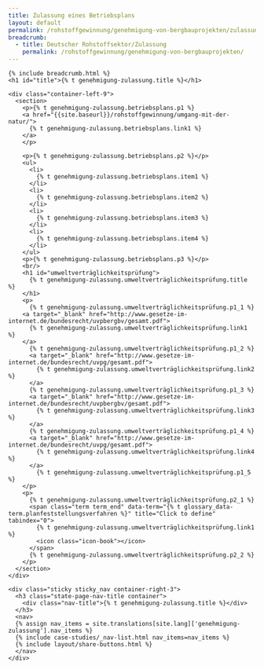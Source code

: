 ```yaml
---
title: Zulassung eines Betriebsplans
layout: default
permalink: /rohstoffgewinnung/genehmigung-von-bergbauprojekten/zulassung/
breadcrumb:
  - title: Deutscher Rohstoffsektor/Zulassung
    permalink: /rohstoffgewinnung/genehmigung-von-bergbauprojekten/
---
```


<link rel="stylesheet" type="text/css" href="{{ site.baseurl_root }}/css/slick-theme.css"/>
<link rel="stylesheet" type="text/css" href="//cdn.jsdelivr.net/jquery.slick/1.6.0/slick.css"/>

<main class="container-page-wrapper layout-state-pages">
  <section class="container" style="position: relative;">

    {% include breadcrumb.html %}
    <h1 id="title">{% t genehmigung-zulassung.title %}</h1>

    <div class="container-left-9">
      <section>
        <p>{% t genehmigung-zulassung.betriebsplans.p1 %}
        <a href="{{site.baseurl}}/rohstoffgewinnung/umgang-mit-der-natur/">
          {% t genehmigung-zulassung.betriebsplans.link1 %}
        </a>
        </p>

        <p>{% t genehmigung-zulassung.betriebsplans.p2 %}</p>
        <ul>
          <li>
            {% t genehmigung-zulassung.betriebsplans.item1 %}
          </li>
          <li>
            {% t genehmigung-zulassung.betriebsplans.item2 %}
          </li>
          <li>
            {% t genehmigung-zulassung.betriebsplans.item3 %}
          </li>
          <li>
            {% t genehmigung-zulassung.betriebsplans.item4 %}
          </li>
        </ul>
        <p>{% t genehmigung-zulassung.betriebsplans.p3 %}</p>
        <br/>
        <h1 id="umweltverträglichkeitsprüfung">
          {% t genehmigung-zulassung.umweltverträglichkeitsprüfung.title %}
        </h1>
        <p>
          {% t genehmigung-zulassung.umweltverträglichkeitsprüfung.p1_1 %}
        <a target="_blank" href="http://www.gesetze-im-internet.de/bundesrecht/uvpbergbv/gesamt.pdf">
          {% t genehmigung-zulassung.umweltverträglichkeitsprüfung.link1 %}
        </a>
          {% t genehmigung-zulassung.umweltverträglichkeitsprüfung.p1_2 %}
          <a target="_blank" href="http://www.gesetze-im-internet.de/bundesrecht/uvpg/gesamt.pdf">
            {% t genehmigung-zulassung.umweltverträglichkeitsprüfung.link2 %}
          </a>
          {% t genehmigung-zulassung.umweltverträglichkeitsprüfung.p1_3 %}
          <a target="_blank" href="http://www.gesetze-im-internet.de/bundesrecht/uvpbergbv/gesamt.pdf">
            {% t genehmigung-zulassung.umweltverträglichkeitsprüfung.link3 %}
          </a>
          {% t genehmigung-zulassung.umweltverträglichkeitsprüfung.p1_4 %}
          <a target="_blank" href="http://www.gesetze-im-internet.de/bundesrecht/uvpg/gesamt.pdf">
            {% t genehmigung-zulassung.umweltverträglichkeitsprüfung.link4 %}
          </a>
            {% t genehmigung-zulassung.umweltverträglichkeitsprüfung.p1_5 %}
        </p>
        <p>
          {% t genehmigung-zulassung.umweltverträglichkeitsprüfung.p2_1 %}
          <span class="term term_end" data-term="{% t glossary_data-term.planfeststellungsverfahren %}" title="Click to define" tabindex="0">
            {% t genehmigung-zulassung.umweltverträglichkeitsprüfung.link1 %}
            <icon class="icon-book"></icon>
          </span>
          {% t genehmigung-zulassung.umweltverträglichkeitsprüfung.p2_2 %}
        </p>
      </section>
    </div>

    <div class="sticky sticky_nav container-right-3">
      <h3 class="state-page-nav-title container">
        <div class="nav-title">{% t genehmigung-zulassung.title %}</div>
      </h3>
      <nav>
      {% assign nav_items = site.translations[site.lang]['genehmigung-zulassung'].nav_items %}
      {% include case-studies/_nav-list.html nav_items=nav_items %}
      {% include layout/share-buttons.html %}
      </nav>
    </div>
  </section>
</main>

<script src="https://ajax.googleapis.com/ajax/libs/jquery/1.12.4/jquery.min.js"></script>
<script type="text/javascript" src="//cdn.jsdelivr.net/jquery.slick/1.6.0/slick.min.js"></script>
<script type="text/javascript" src="{{ site.baseurl_root }}/js/lib/static.min.js" charset="utf-8"></script>

<script type="text/javascript">
    $(document).ready(function(){
      $('.fakten_salze').slick({
        dots: true,
        speed: 500
      });
    });
</script>
